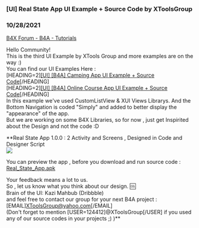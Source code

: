 ### [UI]  Real State App UI Example + Source Code by XToolsGroup
### 10/28/2021
[B4X Forum - B4A - Tutorials](https://www.b4x.com/android/forum/threads/135552/)

Hello Community!  
This is the third UI Example by XTools Group and more examples are on the way :)  
You can find our UI Examples Here :  
[HEADING=2][[UI] [B4A] Camping App UI Example + Source Code](https://www.b4x.com/android/forum/threads/ui-b4a-camping-app-ui-example-source-code.133449/)[/HEADING]  
[HEADING=2][[UI] [B4A] Online Course App UI Example + Source Code](https://www.b4x.com/android/forum/threads/ui-b4a-online-course-app-ui-example-source-code.134586/)[/HEADING]  
In this example we've used CustomListView & XUI Views Librarys. And the Bottom Navigation is coded "Simply" and added to better display the "appearance" of the app.  
But we are working on some B4X Libraries, so for now , just get Inspirited about the Design and not the code :D  
  
  
**Real State App 1.0.0 : 2 Activity and Screens , Designed in Code and Designer Script  
![](https://www.b4x.com/android/forum/attachments/120919)  
  
You can preview the app , before you download and run source code : [Real\_State\_App.apk](https://www.dropbox.com/s/5xilk1ihasomrny/Real_State_App.apk?dl=0)  
  
  
Your feedback means a lot to us.  
So , let us know what you think about our design. :cool:  
Brain of the UI: Kazi Mahbub (Dribbble)  
and feel free to contact our group for your next B4A project : [EMAIL]XToolsGroup@yahoo.com[/EMAIL]  
(Don't forget to mention [USER=124412]@XToolsGroup[/USER] if you used any of our source codes in your projects ;) )**